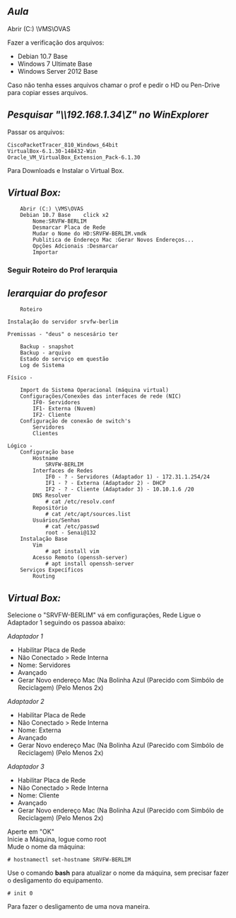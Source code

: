 ## *Aula*

Abrir (C:) \VMS\OVAS

Fazer a verificação dos arquivos:             

* Debian 10.7 Base
* Windows 7 Ultimate Base
* Windows Server 2012 Base
            
Caso não tenha esses arquivos chamar o prof e pedir o HD ou Pen-Drive para copiar esses arquivos.                  

## *Pesquisar "\\\192.168.1.34\Z" no WinExplorer*

Passar os arquivos:
```
CiscoPacketTracer_810_Windows_64bit
VirtualBox-6.1.30-148432-Win
Oracle_VM_VirtualBox_Extension_Pack-6.1.30
```
Para Downloads e Instalar o Virtual Box.              

## *Virtual Box:*
```
	Abrir (C:) \VMS\OVAS
	Debian 10.7 Base	click x2
		Nome:SRVFW-BERLIM 
		Desmarcar Placa de Rede 
		Mudar o Nome do HD:SRVFW-BERLIM.vmdk
		Publitica de Endereço Mac :Gerar Novos Endereços...
		Opções Adcionais :Desmarcar 
		Importar
```
### Seguir Roteiro do Prof Ierarquia

## *Ierarquiar do profesor*

``` 
	Roteiro

Instalação do servidor srvfw-berlim

Premissas - "deus" o nescesário ter
	
	Backup - snapshot
	Backup - arquivo
	Estado do serviço em questão
	Log de Sistema

Físico - 

	Import do Sistema Operacional (máquina virtual)
	Configurações/Conexões das interfaces de rede (NIC)
		IF0- Servidores
		IF1- Externa (Nuvem)
		IF2- Cliente
	Configuração de conexão de switch's
		Servidores
		Clientes

Lógico - 
	Configuração base
		Hostname
			SRVFW-BERLIM
		Interfaces de Redes
			IF0 - ? - Servidores (Adaptador 1) - 172.31.1.254/24
			IF1 - ? - Externa (Adaptador 2) - DHCP
			IF2 - ? - Cliente (Adaptador 3) - 10.10.1.6 /20
		DNS Resolver
			# cat /etc/resolv.conf
		Repositório
			# cat /etc/apt/sources.list
		Usuários/Senhas
			# cat /etc/passwd
			root - Senai@132
	Instalação Base
		Vim
			# apt install vim
		Acesso Remoto (openssh-server)
			# apt install openssh-server
	Serviços Expecíficos
		Routing
```
## *Virtual Box:*
Selecione o "SRVFW-BERLIM" vá em configurações, Rede Ligue o Adaptador 1 seguindo os passoa abaixo:           

*Adaptador 1*    

* Habilitar Placa de Rede
* Não Conectado > Rede Interna 
* Nome: Servidores
* Avançado
* Gerar Novo endereço Mac (Na Bolinha Azul (Parecido com Simbólo de Reciclagem) (Pelo Menos 2x)

*Adaptador 2*    

* Habilitar Placa de Rede
* Não Conectado > Rede Interna 
* Nome: Externa
* Avançado
* Gerar Novo endereço Mac (Na Bolinha Azul (Parecido com Simbólo de Reciclagem) (Pelo Menos 2x)

*Adaptador 3*    

* Habilitar Placa de Rede
* Não Conectado > Rede Interna 
* Nome: Cliente
* Avançado
* Gerar Novo endereço Mac (Na Bolinha Azul (Parecido com Simbólo de Reciclagem) (Pelo Menos 2x)

Aperte em "OK"       
Inicie a Máquina, logue como root      
Mude o nome da máquina:
~~~
# hostnamectl set-hostname SRVFW-BERLIM
~~~
Use o comando **bash** para atualizar o nome da máquina, sem precisar fazer o desligamento do equipamento.            
~~~
# init 0
~~~
Para fazer o desligamento  de uma nova maneira.
